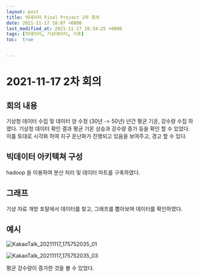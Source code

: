 ```yaml
---
layout: post
title: 빅데이터 Final Project 2차 회의
date: 2021-11-17 18:07 +0800
last_modified_at: 2021-11-17 18:34:25 +0800
tags: [빅데이터, 기상데이터, 기후]
toc:  true


---
```


# 2021-11-17 2차 회의

## 회의 내용 
기상청 데이터 수집 및 데이터 양 수정 (30년 -> 50년)
년간 평균 기온, 강수량 수집 하였다. 
기상청 데이터 확인 결과 평균 기온 상승과 강수량 증가 등을 확인 할 수 있었다. 
이를 토대로 시각화 하여 지구 온난화가 진행되고 있음을 보여주고, 경고 할 수 있다. 

## 빅데이터 아키텍쳐 구성
hadoop 을 이용하여 분산 처리 및 데이터 마트를 구축하였다.

## 그래프
기상 자료 개방 포탈에서 데이터를 찾고, 그래프를 뽑아보며 데이터를 확인하였다. 

## 예시
![KakaoTalk_20211117_175752035_01](https://user-images.githubusercontent.com/73586238/142169681-57553891-7f74-4835-ba23-36c3861506f0.png)

![KakaoTalk_20211117_175752035_03](https://user-images.githubusercontent.com/73586238/142169626-4088cd0a-f5d8-40df-9428-eae86cb95df5.png)

평균 강수량이 증가한 것을 볼 수 있었다.
